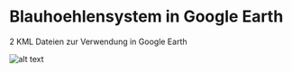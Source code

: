 # Blauhoehlensystem in Google Earth
2 KML Dateien zur Verwendung in Google Earth





![alt text](https://raw.githubusercontent.com/D4nielDE/Blauhoehlensystem/master/Blauh%C3%B6hlensystem.jpg)
